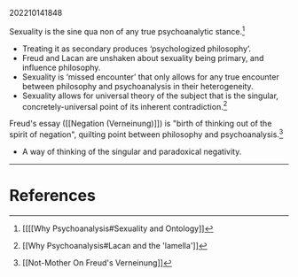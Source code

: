 202210141848

Sexuality is the sine qua non of any true psychoanalytic stance.[^1]
- Treating it as secondary produces ‘psychologized philosophy’.
- Freud and Lacan are unshaken about sexuality being primary, and influence philosophy.
- Sexuality is ‘missed encounter’ that only allows for any true encounter between philosophy and psychoanalysis in their heterogeneity.
- Sexuality allows for universal theory of the subject that is the singular, concretely-universal point of its inherent contradiction.[^2]

Freud's essay ([[Negation (Verneinung)]]) is "birth of thinking out of the spirit of negation", quilting point between philosophy and psychoanalysis.[^3]
- A way of thinking of the singular and paradoxical negativity.


---
# References

[^1]: [[[[Why Psychoanalysis#Sexuality and Ontology]]
[^2]: [[Why Psychoanalysis#Lacan and the 'lamella']]
[^3]: [[Not-Mother On Freud's Verneinung]]